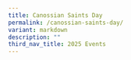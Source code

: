 ```yaml
---
title: Canossian Saints Day
permalink: /canossian-saints-day/
variant: markdown
description: ""
third_nav_title: 2025 Events
---
```

